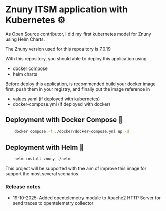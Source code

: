 # Znuny ITSM application with Kubernetes ⚙️

As Open Source contributor, I did my first kubernetes model for Znuny using Helm Charts.

The Znuny version used for this repository is 7.0.19

With this repository, you should able to deploy this application using

- docker compose
- helm charts 

Before deploy this application, is recommended build your docker image first, push them in your registry, and finally put the image reference in

- values.yaml           (if deployed with kubernetes)
- docker-compose.yml    (if deployed with docker)


## Deployment with Docker Compose 🐋

```bash 
    docker compose -f ./docker/docker-compose.yml up -d
```

## Deployment with Helm 🚢

```bash
    helm install znuny ./helm
```

This project will be supported with the aim of improve this image for support the most several scenarios



### Release notes

- 19-10-2025: Added opentelemetry module to Apache2 HTTP Server for send traces to opentelemetry collector  